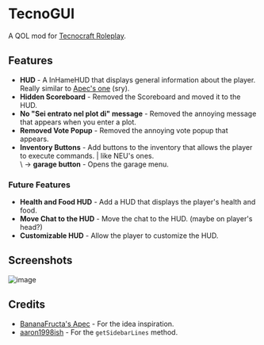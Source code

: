 # TecnoGUI
A QOL mod for [Tecnocraft Roleplay](https://www.tecnocraft.net/).

## Features

 - **HUD** - A InHameHUD that displays general information about the player. Really similar to [Apec's one](https://github.com/BananaFructa/Apec) (sry).
 - **Hidden Scoreboard** - Removed the Scoreboard and moved it to the HUD.
 - **No "Sei entrato nel plot di" message** - Removed the annoying message that appears when you enter a plot.
 - **Removed Vote Popup** - Removed the annoying vote popup that appears.
- **Inventory Buttons** - Add buttons to the inventory that allows the player to execute commands. | like NEU's ones.  
\ -> **garage button** - Opens the garage menu. 

### Future Features

 - **Health and Food HUD** - Add a HUD that displays the player's health and food.
 - **Move Chat to the HUD** - Move the chat to the HUD. (maybe on player's head?)
 - **Customizable HUD** - Allow the player to customize the HUD.
   

## Screenshots
![image](https://github.com/user-attachments/assets/7ff6442b-8e5c-4815-9997-bef15a69fc38)


## Credits

 - [BananaFructa's Apec](https://github.com/BananaFructa/Apec) - For the idea inspiration.
 - [aaron1998ish](https://github.com/aaron1998ish) - For the `getSidebarLines` method.
